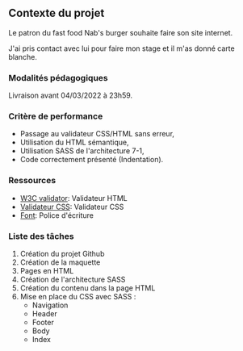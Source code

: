## Contexte du projet  
  
Le patron du fast food Nab's burger souhaite faire son site internet.
  
J'ai pris contact avec lui pour faire mon stage et il m'as donné carte blanche.

### Modalités pédagogiques

Livraison avant 04/03/2022 à 23h59.

### Critère de performance

- Passage au validateur CSS/HTML sans erreur,
- Utilisation du HTML sémantique,
- Utilisation SASS de l'architecture 7-1,
- Code correctement présenté (Indentation).

### Ressources

- [W3C validator](https://validator.w3.org/): Validateur HTML
- [Validateur CSS](https://jigsaw.w3.org/css-validator/): Validateur CSS
- [Font](https://fonts.google.com/): Police d'écriture

### Liste des tâches

1. Création du projet Github 
2. Création de la maquette
3. Pages en HTML
4. Création de l'architecture SASS
5. Création du contenu dans la page HTML
6. Mise en place du CSS avec SASS :
	- Navigation
	- Header
	- Footer
	- Body
	- Index